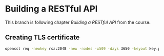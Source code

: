 # Building a RESTful API

This branch is following chapter _Building a RESTful API_ from the course.

## Creating TLS certificate

```bash
openssl req -newkey rsa:2048 -new -nodes -x509 -days 3650 -keyout key.pem -out cert.pem
```
